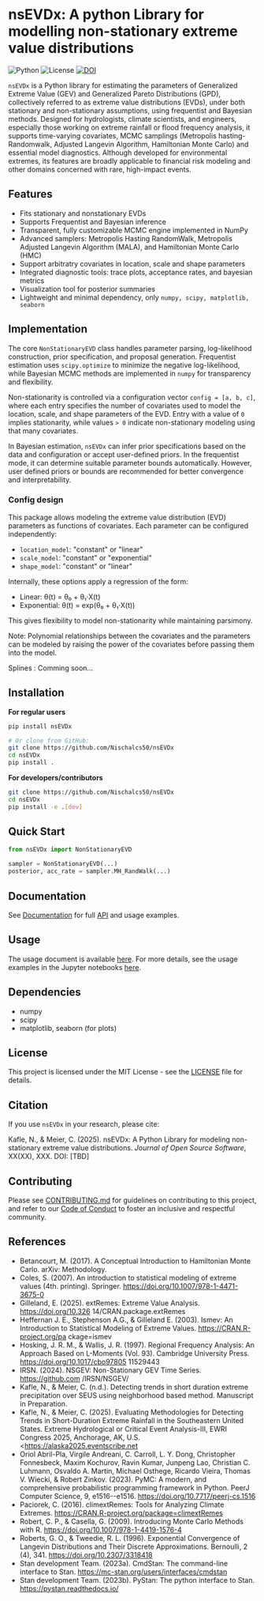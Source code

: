 # nsEVDx: A python Library for modelling non-stationary extreme value distributions

![Python](https://img.shields.io/badge/python-3.9%252B-blue) ![License](https://img.shields.io/badge/license-MIT-green)
[![DOI](https://zenodo.org/badge/DOI/10.5281/zenodo.15850043.svg)](https://doi.org/10.5281/zenodo.15850043)

`nsEVDx` is a Python library for estimating the parameters of Generalized Extreme Value (GEV) and Generalized Pareto Distributions (GPD), collectively referred to as extreme value distributions (EVDs), under both stationary and non-stationary assumptions, using frequentist and Bayesian methods. Designed for hydrologists, climate scientists, and engineers, especially those working on extreme rainfall or flood frequency analysis, it supports time-varying covariates, MCMC samplings (Metropolis hasting-Randomwalk, Adjusted Langevin Algorithm, Hamiltonian Monte Carlo) and essential model diagnostics. Although developed for environmental extremes, its features are broadly applicable to financial risk modeling and other domains concerned with rare, high-impact events.

## Features

-   Fits stationary and nonstationary EVDs
-   Supports Frequentist and Bayesian inference
-   Transparent, fully customizable MCMC engine implemented in NumPy
-   Advanced samplers: Metropolis Hasting RandomWalk, Metropolis Adjusted Langevin Algorithm (MALA), and Hamiltonian Monte Carlo (HMC)
-   Support arbitratry covariates in location, scale and shape parameters
-   Integrated diagnostic tools: trace plots, acceptance rates, and bayesian metrics
-   Visualization tool for posterior summaries
-   Lightweight and minimal dependency, only `numpy, scipy, matplotlib, seaborn`

## Implementation

The core `NonStationaryEVD` class handles parameter parsing, log-likelihood construction, prior specification, and proposal generation. Frequentist estimation uses `scipy.optimize` to minimize the negative log-likelihood, while Bayesian MCMC methods are implemented in `numpy` for transparency and flexibility.

Non-stationarity is controlled via a configuration vector `config = [a, b, c]`, where each entry specifies the number of covariates used to model the location, scale, and shape parameters of the EVD. Entry with a value of `0` implies stationarity, while values `> 0` indicate non-stationary modeling using that many covariates.

In Bayesian estimation, `nsEVDx` can infer prior specifications based on the data and configuration or accept user-defined priors. In the frequentist mode, it can determine suitable parameter bounds automatically. However, user defined priors or bounds are recommended for better convergence and interpretability.

### Config design

This package allows modeling the extreme value distribution (EVD) parameters as functions of covariates. Each parameter can be configured independently:

-   `location_model`: "constant" or "linear"
-   `scale_model`: "constant" or "exponential"
-   `shape_model`: "constant" or "linear"

Internally, these options apply a regression of the form:

-   Linear: θ(t) = θ₀ + θ₁·X(t)
-   Exponential: θ(t) = exp(θ₀ + θ₁·X(t))

This gives flexibility to model non-stationarity while maintaining parsimony.


Note: Polynomial relationships between the covariates and the parameters can be modeled by raising the power of the covariates before passing them into the model.

Splines : Comming soon...

## Installation

**For regular users**

``` bash
pip install nsEVDx  

# Or clone from GitHub:
git clone https://github.com/Nischalcs50/nsEVDx
cd nsEVDx
pip install .
```

**For developers/contributors**

``` bash
git clone https://github.com/Nischalcs50/nsEVDx
cd nsEVDx
pip install -e .[dev]
```

## Quick Start

``` python
from nsEVDx import NonStationaryEVD

sampler = NonStationaryEVD(...)
posterior, acc_rate = sampler.MH_RandWalk(...)
```

## Documentation

See [Documentation](docs/) for full [API](docs/API.md) and usage examples.

## Usage

The usage document is available [here](docs/usage.md). For more details, see the usage examples in the Jupyter notebooks [here](examples/).

## Dependencies

-   numpy
-   scipy
-   matplotlib, seaborn (for plots)

## License

This project is licensed under the MIT License - see the [LICENSE](LICENSE) file for details.

## Citation

If you use `nsEVDx` in your research, please cite:

Kafle, N., & Meier, C. (2025). nsEVDx: A Python Library for modeling non-stationary extreme value distributions. *Journal of Open Source Software*, XX(XX), XXX. DOI: [TBD]

## Contributing

Please see [CONTRIBUTING.md](CONTRIBUTING.md) for guidelines on contributing to this project, and refer to our [Code of Conduct](CODE_OF_CONDUCT.md) to foster an inclusive and respectful community.

## References

-   Betancourt, M. (2017). A Conceptual Introduction to Hamiltonian Monte Carlo. arXiv: Methodology.
-    Coles, S. (2007). An introduction to statistical modeling of extreme values (4th. printing). Springer. <https://doi.org/10.1007/978-1-4471-3675-0>
-   Gilleland, E. (2025). extRemes: Extreme Value Analysis. <https://doi.org/10.326> 14/CRAN.package.extRemes
-   Heffernan J. E., Stephenson A.G., & Gilleland E. (2003). Ismev: An Introduction to Statistical Modeling of Extreme Values. <https://CRAN.R-project.org/pa> ckage=ismev
-   Hosking, J. R. M., & Wallis, J. R. (1997). Regional Frequency Analysis: An Approach Based on L-Moments (Vol. 93). Cambridge University Press. <https://doi.org/10.1017/cbo97805> 11529443
-   IRSN. (2024). NSGEV: Non-Stationary GEV Time Series. <https://github.com> /IRSN/NSGEV/
-   Kafle, N., & Meier, C. (n.d.). Detecting trends in short duration extreme precipitation over SEUS using neighborhood based method. Manuscript in Preparation.
-   Kafle, N., & Meier, C. (2025). Evaluating Methodologies for Detecting Trends in Short-Duration Extreme Rainfall in the Southeastern United States. Extreme Hydrological or Critical Event Analysis-III, EWRI Congress 2025, Anchorage, AK, U.S. <https://alaska2025.eventscribe.net
-   Oriol Abril-Pla, Virgile Andreani, C. Carroll, L. Y. Dong, Christopher Fonnesbeck, Maxim Kochurov, Ravin Kumar, Junpeng Lao, Christian C. Luhmann, Osvaldo A. Martin, Michael Osthege, Ricardo Vieira, Thomas V. Wiecki, & Robert Zinkov. (2023). PyMC: A modern, and comprehensive probabilistic programming framework in Python. PeerJ Computer Science, 9, e1516--e1516. <https://doi.org/10.7717/peerj-cs.1516>
-   Paciorek, C. (2016). climextRemes: Tools for Analyzing Climate Extremes. <https://CRAN.R-project.org/package=climextRemes>
-   Robert, C. P., & Casella, G. (2009). Introducing Monte Carlo Methods with R. <https://doi.org/10.1007/978-1-4419-1576-4>
-   Roberts, G. O., & Tweedie, R. L. (1996). Exponential Convergence of Langevin Distributions and Their Discrete Approximations. Bernoulli, 2 (4), 341. <https://doi.org/10.2307/3318418>
-   Stan development Team. (2023a). CmdStan: The command-line interface to Stan. <https://mc-stan.org/users/interfaces/cmdstan>
-   Stan development Team. (2023b). PyStan: The python interface to Stan. <https://pystan.readthedocs.io/>
